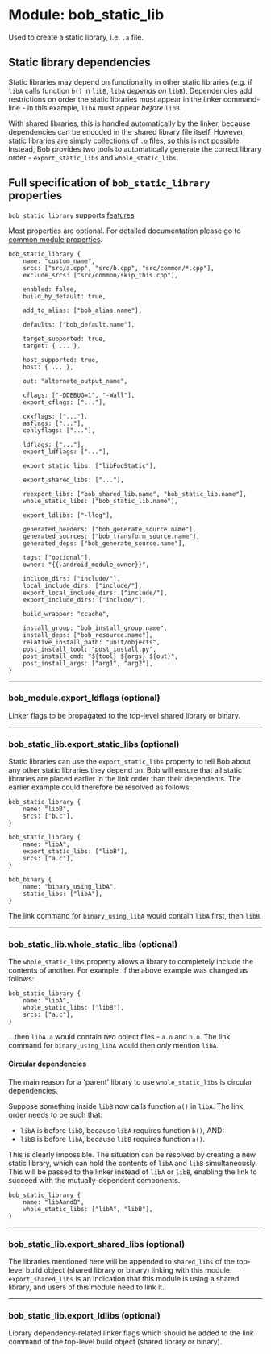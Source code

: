 Module: bob_static_lib
======================

Used to create a static library, i.e. `.a` file.

## Static library dependencies

Static libraries may depend on functionality in other static libraries
(e.g. if `libA` calls function `b()` in `libB`, `libA` *depends on* `libB`).
Dependencies add restrictions on order the static libraries must appear in the
linker command-line - in this example, `libA` must appear *before* `libB`.

With shared libraries, this is handled automatically by the linker, because
dependencies can be encoded in the shared library file itself. However,
static libraries are simply collections of `.o` files, so this is not possible.
Instead, Bob provides two tools to automatically generate the correct library
order - `export_static_libs` and `whole_static_libs`.

## Full specification of `bob_static_library` properties
`bob_static_library` supports [features](../features.md)

Most properties are optional. For detailed documentation
please go to [common module properties](common_module_properties.md).

```bp
bob_static_library {
    name: "custom_name",
    srcs: ["src/a.cpp", "src/b.cpp", "src/common/*.cpp"],
    exclude_srcs: ["src/common/skip_this.cpp"],

    enabled: false,
    build_by_default: true,

    add_to_alias: ["bob_alias.name"],

    defaults: ["bob_default.name"],

    target_supported: true,
    target: { ... },

    host_supported: true,
    host: { ... },

    out: "alternate_output_name",

    cflags: ["-DDEBUG=1", "-Wall"],
    export_cflags: ["..."],

    cxxflags: ["..."],
    asflags: ["..."],
    conlyflags: ["..."],

    ldflags: ["..."],
    export_ldflags: ["..."],

    export_static_libs: ["libFooStatic"],

    export_shared_libs: ["..."],

    reexport_libs: ["bob_shared_lib.name", "bob_static_lib.name"],
    whole_static_libs: ["bob_static_lib.name"],

    export_ldlibs: ["-llog"],

    generated_headers: ["bob_generate_source.name"],
    generated_sources: ["bob_transform_source.name"],
    generated_deps: ["bob_generate_source.name"],

    tags: ["optional"],
    owner: "{{.android_module_owner}}",

    include_dirs: ["include/"],
    local_include_dirs: ["include/"],
    export_local_include_dirs: ["include/"],
    export_include_dirs: ["include/"],

    build_wrapper: "ccache",

    install_group: "bob_install_group.name",
    install_deps: ["bob_resource.name"],
    relative_install_path: "unit/objects",
    post_install_tool: "post_install.py",
    post_install_cmd: "${tool} ${args} ${out}",
    post_install_args: ["arg1", "arg2"],
}
```

----
### **bob_module.export_ldflags** (optional)
Linker flags to be propagated to the top-level shared library or binary.

----
### **bob_static_lib.export_static_libs** (optional)
Static libraries can use the `export_static_libs` property to tell Bob about
any other static libraries they depend on. Bob will ensure that all static
libraries are placed earlier in the link order than their dependents. The
earlier example could therefore be resolved as follows:

```bp
bob_static_library {
    name: "libB",
    srcs: ["b.c"],
}

bob_static_library {
    name: "libA",
    export_static_libs: ["libB"],
    srcs: ["a.c"],
}

bob_binary {
    name: "binary_using_libA",
    static_libs: ["libA"],
}
```

The link command for `binary_using_libA` would contain `libA` first, then
`libB`.

----
### **bob_static_lib.whole_static_libs** (optional)

The `whole_static_libs` property allows a library to completely include the
contents of another. For example, if the above example was changed as follows:

```bp
bob_static_library {
    name: "libA",
    whole_static_libs: ["libB"],
    srcs: ["a.c"],
}
```

...then `libA.a` would contain *two* object files - `a.o` and `b.o`. The link
command for `binary_using_libA` would then *only* mention `libA`.

#### Circular dependencies
The main reason for a 'parent' library to use `whole_static_libs` is circular
dependencies.

Suppose something inside `libB` now calls function `a()` in `libA`. The link
order needs to be such that:
 - `libA` is before `libB`, because `libA` requires function `b()`, AND:
 - `libB` is before `libA`, because `libB` requires function `a()`.

This is clearly impossible. The situation can be resolved by creating a new
static library, which can hold the contents of `libA` and `libB`
simultaneously. This will be passed to the linker instead of `libA` or `libB`,
enabling the link to succeed with the mutually-dependent components.

```bp
bob_static_library {
    name: "libAandB",
    whole_static_libs: ["libA", "libB"],
}
```

----
### **bob_static_lib.export_shared_libs** (optional)
The libraries mentioned here will be appended to `shared_libs` of the top-level
build object (shared library or binary) linking with this module.
`export_shared_libs` is an indication that this module is using a shared
library, and users of this module need to link it.


----
### **bob_static_lib.export_ldlibs** (optional)
Library dependency-related linker flags which should be added to the link
command of the top-level build object (shared library or binary).
